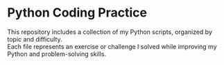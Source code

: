 # Python Coding Practice
This repository includes a collection of my Python scripts, organized by topic and difficulty.  
Each file represents an exercise or challenge I solved while improving my Python and problem-solving skills.
